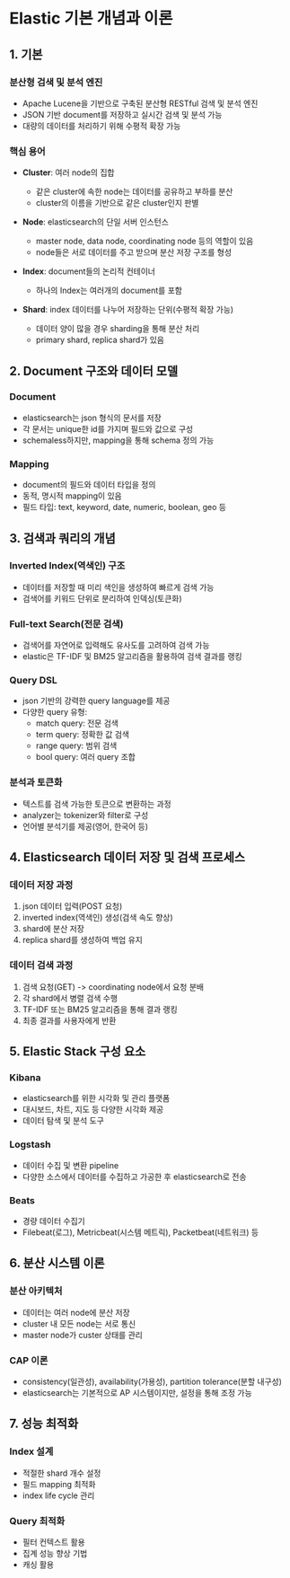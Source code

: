# Elastic 기본 개념과 이론

## 1. 기본
### 분산형 검색 및 분석 엔진

- Apache Lucene을 기반으로 구축된 분산형 RESTful 검색 및 분석 엔진
- JSON 기반 document를 저장하고 실시간 검색 및 분석 가능
- 대량의 데이터를 처리하기 위해 수평적 확장 가능

### 핵심 용어

- **Cluster**: 여러 node의 집합
  - 같은 cluster에 속한 node는 데이터를 공유하고 부하를 분산
  - cluster의 이름을 기반으로 같은 cluster인지 판별

- **Node**: elasticsearch의 단일 서버 인스턴스
  - master node, data node, coordinating node 등의 역할이 있음
  - node들은 서로 데이터를 주고 받으며 분산 저장 구조를 형성

- **Index**: document들의 논리적 컨테이너
  - 하나의 Index는 여러개의 document를 포함

- **Shard**: index 데이터를 나누어 저장하는 단위(수평적 확장 가능)
  - 데이터 양이 많을 경우 sharding을 통해 분산 처리
  - primary shard, replica shard가 있음

## 2. Document 구조와 데이터 모델

### Document

- elasticsearch는 json 형식의 문서를 저장
- 각 문서는 unique한 id를 가지며 필드와 값으로 구성
- schemaless하지만, mapping을 통해 schema 정의 가능

### Mapping

- document의 필드와 데이터 타입을 정의
- 동적, 명시적 mapping이 있음
- 필드 타입: text, keyword, date, numeric, boolean, geo 등

## 3. 검색과 쿼리의 개념

### Inverted Index(역색인) 구조

- 데이터를 저장할 때 미리 색인을 생성하여 빠르게 검색 가능
- 검색어를 키워드 단위로 분리하여 인덱싱(토큰화)

### Full-text Search(전문 검색)

- 검색어를 자연어로 입력해도 유사도를 고려하여 검색 가능
- elastic은 TF-IDF 및 BM25 알고리즘을 활용하여 검색 결과를 랭킹

### Query DSL

- json 기반의 강력한 query language를 제공
- 다양한 query 유형:
  - match query: 전문 검색
  - term query: 정확한 값 검색
  - range query: 범위 검색
  - bool query: 여러 query 조합

### 분석과 토큰화

- 텍스트를 검색 가능한 토큰으로 변환하는 과정
- analyzer는 tokenizer와 filter로 구성
- 언어별 분석기를 제공(영어, 한국어 등)

## 4. Elasticsearch 데이터 저장 및 검색 프로세스

### 데이터 저장 과정

1. json 데이터 입력(POST 요청)
2. inverted index(역색인) 생성(검색 속도 향상)
3. shard에 분산 저장
4. replica shard를 생성하여 백업 유지

### 데이터 검색 과정

1. 검색 요청(GET) -> coordinating node에서 요청 분배
2. 각 shard에서 병렬 검색 수행
3. TF-IDF 또는 BM25 알고리즘을 통해 결과 랭킹
4. 최종 결과를 사용자에게 반환

## 5. Elastic Stack 구성 요소

### Kibana

- elasticsearch를 위한 시각화 및 관리 플랫폼
- 대시보드, 차트, 지도 등 다양한 시각화 제공
- 데이터 탐색 및 분석 도구

### Logstash

- 데이터 수집 및 변환 pipeline
- 다양한 소스에서 데이터를 수집하고 가공한 후 elasticsearch로 전송

### Beats

- 경량 데이터 수집기
- Filebeat(로그), Metricbeat(시스템 메트릭), Packetbeat(네트워크) 등

## 6. 분산 시스템 이론

### 분산 아키텍처

- 데이터는 여러 node에 분산 저장
- cluster 내 모든 node는 서로 통신
- master node가 custer 상태를 관리

### CAP 이론

- consistency(일관성), availability(가용성), partition tolerance(분할 내구성)
- elasticsearch는 기본적으로 AP 시스템이지만, 설정을 통해 조정 가능

## 7. 성능 최적화

### Index 설계

- 적절한 shard 개수 설정
- 필드 mapping 최적화
- index life cycle 관리

### Query 최적화

- 필터 컨텍스트 활용
- 집계 성능 향상 기법
- 캐싱 활용